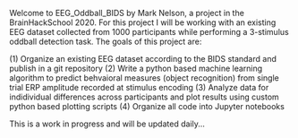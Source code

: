   Welcome to EEG_Oddball_BIDS by Mark Nelson, a project in the BrainHackSchool 2020. For this project I will be working with an existing EEG dataset collected from 1000 participants while performing a
3-stimulus oddball detection task. The goals of this project are:

(1) Organize an existing EEG dataset according to the BIDS standard and publish in a git repository
(2) Write a python based machine learning algorithm to predict behvaioral measures (object recognition) from single trial ERP amplitude recorded at stimulus encoding
(3) Analyze data for indidividual differences across participants and plot results using custom python based plotting scripts
(4) Organize all code into Jupyter notebooks

  This is a work in progress and will be updated daily...
